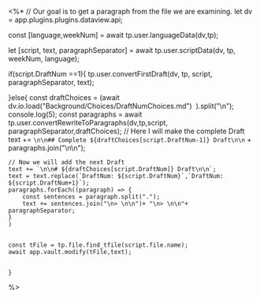 
<%*
// Our goal is to get a paragraph from the file we are examining. 
let dv = app.plugins.plugins.dataview.api;

const [language,weekNum] = await tp.user.languageData(dv,tp); 

let [script, text, paragraphSeparator] = await tp.user.scriptData(dv, tp, weekNum, language);

if(script.DraftNum ==1){
	tp.user.convertFirstDraft(dv, tp, script, paragraphSeparator, text);

}else{
	const draftChoices = (await dv.io.load("Background/Choices/DraftNumChoices.md")  ).split("\n");
	console.log(5);
	const paragraphs = await tp.user.convertRewriteToParagraphs(dv,tp,script, paragraphSeparator,draftChoices);
	// Here I will make the complete Draft
	text += `\n\n## Complete ${draftChoices[script.DraftNum-1]} Draft\n\n` + paragraphs.join("\n\n");
	

	// Now we will add the next Draft
	text += `\n\n# ${draftChoices[script.DraftNum]} Draft\n\n`;
	text = text.replace(`DraftNum: ${script.DraftNum}`,`DraftNum: ${script.DraftNum+1}`);
	paragraphs.forEach((paragraph) => {
		const sentences = paragraph.split(".");
		text += sentences.join("\n> \n\n")+ "\n> \n\n"+ paragraphSeparator;
	} 
	)

	
	const tFile = tp.file.find_tfile(script.file.name);
	await app.vault.modify(tFile,text);


	}
%>
